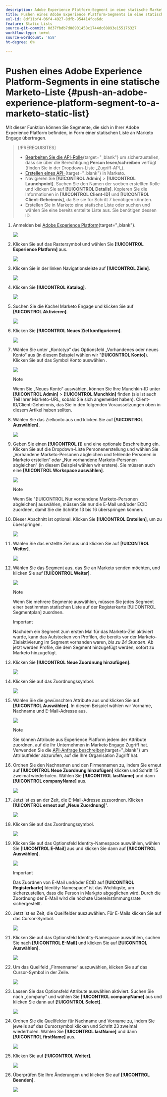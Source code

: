 ```yaml
---
description: Adobe Experience Platform-Segment in eine statische Marketo-Liste pushen - Marketo-Dokumente - Produktdokumentation
title: Pushen eines Adobe Experience Platform-Segments in eine statische Marketo-Liste
exl-id: 8df11bf4-06f4-4927-8dfb-954414fce6dc
feature: Static Lists
source-git-commit: 0d37fbdb7d08901458c1744dc68893e155176327
workflow-type: tm+mt
source-wordcount: '658'
ht-degree: 0%

---
```


# Pushen eines Adobe Experience Platform-Segments in eine statische Marketo-Liste {#push-an-adobe-experience-platform-segment-to-a-marketo-static-list}

Mit dieser Funktion können Sie Segmente, die sich in Ihrer Adobe Experience Platform befinden, in Form einer statischen Liste an Marketo Engage übertragen.

>[!PREREQUISITES]
>
>* [Bearbeiten Sie die API-Rolle](/help/marketo/product-docs/administration/users-and-roles/create-delete-edit-and-change-a-user-role.md#edit-an-existing-role){target="_blank"} um sicherzustellen, dass sie über die Berechtigung **Person lesen/schreiben** verfügt (finden Sie in der Dropdown-Liste „Zugriff-API„).
>* [Erstellen eines API-](/help/marketo/product-docs/administration/users-and-roles/create-an-api-only-user.md){target="_blank"} in Marketo.
>* Navigieren Sie **[!UICONTROL Admin]** > **[!UICONTROL Launchpoint]**. Suchen Sie den Namen der soeben erstellten Rolle und klicken Sie auf **[!UICONTROL Details]**. Kopieren Sie die Informationen in **[!UICONTROL Client-ID]** und **[!UICONTROL Client-Geheimnis]**, da Sie sie für Schritt 7 benötigen könnten.
>* Erstellen Sie in Marketo eine statische Liste oder suchen und wählen Sie eine bereits erstellte Liste aus. Sie benötigen dessen ID.

1. Anmelden bei [Adobe Experience Platform](https://experience.adobe.com/){target="_blank"}.

   ![](assets/push-an-adobe-experience-platform-segment-1.png)

1. Klicken Sie auf das Rastersymbol und wählen Sie **[!UICONTROL Experience Platform]** aus.

   ![](assets/push-an-adobe-experience-platform-segment-2.png)

1. Klicken Sie in der linken Navigationsleiste auf **[!UICONTROL Ziele]**.

   ![](assets/push-an-adobe-experience-platform-segment-3.png)

1. Klicken Sie **[!UICONTROL Katalog]**.

   ![](assets/push-an-adobe-experience-platform-segment-4.png)

1. Suchen Sie die Kachel Marketo Engage und klicken Sie auf **[!UICONTROL Aktivieren]**.

   ![](assets/push-an-adobe-experience-platform-segment-5.png)

1. Klicken Sie **[!UICONTROL Neues Ziel konfigurieren]**.

   ![](assets/push-an-adobe-experience-platform-segment-6.png)


1. Wählen Sie unter „Kontotyp“ das Optionsfeld „Vorhandenes oder neues Konto“ aus (in diesem Beispiel wählen wir &quot;**[!UICONTROL Konto]**). Klicken Sie auf das Symbol Konto auswählen .

   ![](assets/push-an-adobe-experience-platform-segment-7.png)

   >[!NOTE]
   >
   >Wenn Sie „Neues Konto“ auswählen, können Sie Ihre Munchkin-ID unter **[!UICONTROL Admin]** > **[!UICONTROL Munchkin]** finden (sie ist auch Teil Ihrer Marketo-URL, sobald Sie sich angemeldet haben). Client-ID/Client-Geheimnis, das Sie in den folgenden Voraussetzungen oben in diesem Artikel haben sollten.

1. Wählen Sie das Zielkonto aus und klicken Sie auf **[!UICONTROL Auswählen]**.

   ![](assets/push-an-adobe-experience-platform-segment-8.png)

1. Geben Sie einen **[!UICONTROL (]**) und eine optionale Beschreibung ein. Klicken Sie auf die Dropdown-Liste Personenerstellung und wählen Sie „Vorhandene Marketo-Personen abgleichen und fehlende Personen in Marketo erstellen“ _oder_ „Nur vorhandene Marketo-Personen abgleichen“ (in diesem Beispiel wählen wir erstere). Sie müssen auch eine **[!UICONTROL Workspace auswählen]**.

   ![](assets/push-an-adobe-experience-platform-segment-9.png)

   >[!NOTE]
   >
   >Wenn Sie &quot;[!UICONTROL Nur vorhandene Marketo-Personen abgleichen] auswählen, müssen Sie nur die E-Mail und/oder ECID zuordnen, damit Sie die Schritte 13 bis 16 überspringen können.

1. Dieser Abschnitt ist optional. Klicken Sie **[!UICONTROL Erstellen]**, um zu überspringen.

   ![](assets/push-an-adobe-experience-platform-segment-10.png)

1. Wählen Sie das erstellte Ziel aus und klicken Sie auf **[!UICONTROL Weiter]**.

   ![](assets/push-an-adobe-experience-platform-segment-11.png)

1. Wählen Sie das Segment aus, das Sie an Marketo senden möchten, und klicken Sie auf **[!UICONTROL Weiter]**.

   ![](assets/push-an-adobe-experience-platform-segment-12.png)

   >[!NOTE]
   >
   >Wenn Sie mehrere Segmente auswählen, müssen Sie jedes Segment einer bestimmten statischen Liste auf der Registerkarte [!UICONTROL Segmentplan] zuordnen.

   >[!IMPORTANT]
   >
   >Nachdem ein Segment zum ersten Mal für das Marketo-Ziel aktiviert wurde, kann das Aufstocken von Profilen, die bereits vor der Marketo-Zielaktivierung im Segment vorhanden waren, _bis zu 24 Stunden_. Ab jetzt werden Profile, die dem Segment hinzugefügt werden, sofort zu Marketo hinzugefügt.

1. Klicken Sie **[!UICONTROL Neue Zuordnung hinzufügen]**.

   ![](assets/push-an-adobe-experience-platform-segment-13.png)

1. Klicken Sie auf das Zuordnungssymbol.

   ![](assets/push-an-adobe-experience-platform-segment-14.png)

1. Wählen Sie die gewünschten Attribute aus und klicken Sie auf **[!UICONTROL Auswählen]**. In diesem Beispiel wählen wir Vorname, Nachname und E-Mail-Adresse aus.

   ![](assets/push-an-adobe-experience-platform-segment-15.png)

   >[!NOTE]
   >
   >Sie können Attribute aus Experience Platform jedem der Attribute zuordnen, auf die Ihr Unternehmen in Marketo Engage Zugriff hat. Verwenden Sie die [API-Anfrage beschreiben](https://experienceleague.adobe.com/de/docs/marketo-developer/marketo/rest/lead-database/lead-database#describe){target="_blank"} um Attributfelder abzurufen, auf die Ihre Organisation Zugriff hat.

1. Ordnen Sie den Nachnamen und den Firmennamen zu, indem Sie erneut auf **[!UICONTROL Neue Zuordnung hinzufügen]** klicken und Schritt 15 zweimal wiederholen. Wählen Sie **[!UICONTROL lastName]** und dann **[!UICONTROL companyName]** aus.

   ![](assets/push-an-adobe-experience-platform-segment-16.png)

1. Jetzt ist es an der Zeit, die E-Mail-Adresse zuzuordnen. Klicken **[!UICONTROL erneut auf „Neue Zuordnung]**&quot;.

   ![](assets/push-an-adobe-experience-platform-segment-17.png)

1. Klicken Sie auf das Zuordnungssymbol.

   ![](assets/push-an-adobe-experience-platform-segment-18.png)

1. Klicken Sie auf das Optionsfeld Identity-Namespace auswählen, wählen Sie **[!UICONTROL E-Mail]** aus und klicken Sie dann auf **[!UICONTROL Auswählen]**.

   ![](assets/push-an-adobe-experience-platform-segment-19.png)

   >[!IMPORTANT]
   >
   >Das Zuordnen von E-Mail und/oder ECID auf **[!UICONTROL Registerkarte]** Identity-Namespace“ ist das Wichtigste, um sicherzustellen, dass die Person in Marketo abgeglichen wird. Durch die Zuordnung der E-Mail wird die höchste Übereinstimmungsrate sichergestellt.

1. Jetzt ist es Zeit, die Quellfelder auszuwählen. Für E-Mails klicken Sie auf das Cursor-Symbol.

   ![](assets/push-an-adobe-experience-platform-segment-20.png)

1. Klicken Sie auf das Optionsfeld Identity-Namespace auswählen, suchen Sie nach **[!UICONTROL E-Mail]** und klicken Sie auf **[!UICONTROL Auswählen]**.

   ![](assets/push-an-adobe-experience-platform-segment-21.png)

1. Um das Quellfeld „Firmenname“ auszuwählen, klicken Sie auf das Cursor-Symbol in der Zeile.

   ![](assets/push-an-adobe-experience-platform-segment-22.png)

1. Lassen Sie das Optionsfeld Attribute auswählen aktiviert. Suchen Sie nach „company“ und wählen Sie **[!UICONTROL companyName]** aus und klicken Sie dann auf **[!UICONTROL Select]**.

   ![](assets/push-an-adobe-experience-platform-segment-23.png)

1. Ordnen Sie die Quellfelder für Nachname und Vorname zu, indem Sie jeweils auf das Cursorsymbol klicken und Schritt 23 zweimal wiederholen. Wählen Sie **[!UICONTROL lastName]** und dann **[!UICONTROL firstName]** aus.

   ![](assets/push-an-adobe-experience-platform-segment-24.png)

1. Klicken Sie auf **[!UICONTROL Weiter]**.

   ![](assets/push-an-adobe-experience-platform-segment-25.png)

1. Überprüfen Sie Ihre Änderungen und klicken Sie auf **[!UICONTROL Beenden]**.

   ![](assets/push-an-adobe-experience-platform-segment-26.png)
